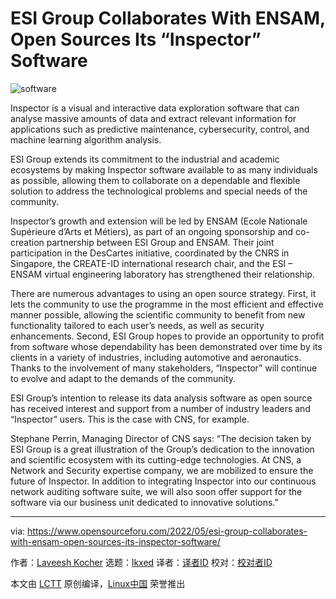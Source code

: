 [#]: subject: "ESI Group Collaborates With ENSAM, Open Sources Its “Inspector” Software"
[#]: via: "https://www.opensourceforu.com/2022/05/esi-group-collaborates-with-ensam-open-sources-its-inspector-software/"
[#]: author: "Laveesh Kocher https://www.opensourceforu.com/author/laveesh-kocher/"
[#]: collector: "lkxed"
[#]: translator: "Veryzzj"
[#]: reviewer: " "
[#]: publisher: " "
[#]: url: " "

ESI Group Collaborates With ENSAM, Open Sources Its “Inspector” Software
======
![software][1]

Inspector is a visual and interactive data exploration software that can analyse massive amounts of data and extract relevant information for applications such as predictive maintenance, cybersecurity, control, and machine learning algorithm analysis.

ESI Group extends its commitment to the industrial and academic ecosystems by making Inspector software available to as many individuals as possible, allowing them to collaborate on a dependable and flexible solution to address the technological problems and special needs of the community.

Inspector’s growth and extension will be led by ENSAM (Ecole Nationale Supérieure d’Arts et Métiers), as part of an ongoing sponsorship and co-creation partnership between ESI Group and ENSAM. Their joint participation in the DesCartes initiative, coordinated by the CNRS in Singapore, the CREATE-ID international research chair, and the ESI – ENSAM virtual engineering laboratory has strengthened their relationship.

There are numerous advantages to using an open source strategy. First, it lets the community to use the programme in the most efficient and effective manner possible, allowing the scientific community to benefit from new functionality tailored to each user’s needs, as well as security enhancements. Second, ESI Group hopes to provide an opportunity to profit from software whose dependability has been demonstrated over time by its clients in a variety of industries, including automotive and aeronautics. Thanks to the involvement of many stakeholders, “Inspector” will continue to evolve and adapt to the demands of the community.

ESI Group’s intention to release its data analysis software as open source has received interest and support from a number of industry leaders and “Inspector” users. This is the case with CNS, for example.

Stephane Perrin, Managing Director of CNS says: “The decision taken by ESI Group is a great illustration of the Group’s dedication to the innovation and scientific ecosystem with its cutting-edge technologies. At CNS, a Network and Security expertise company, we are mobilized to ensure the future of Inspector. In addition to integrating Inspector into our continuous network auditing software suite, we will also soon offer support for the software via our business unit dedicated to innovative solutions.”

--------------------------------------------------------------------------------

via: https://www.opensourceforu.com/2022/05/esi-group-collaborates-with-ensam-open-sources-its-inspector-software/

作者：[Laveesh Kocher][a]
选题：[lkxed][b]
译者：[译者ID](https://github.com/译者ID)
校对：[校对者ID](https://github.com/校对者ID)

本文由 [LCTT](https://github.com/LCTT/TranslateProject) 原创编译，[Linux中国](https://linux.cn/) 荣誉推出

[a]: https://www.opensourceforu.com/author/laveesh-kocher/
[b]: https://github.com/lkxed
[1]: https://www.opensourceforu.com/wp-content/uploads/2022/05/software-696x371.jpg
